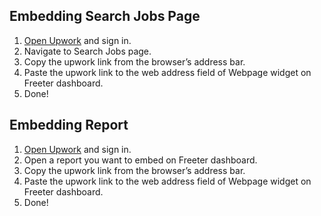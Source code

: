 ## Embedding Search Jobs Page

1. <a href="{{ curItem.homeUrl|e }}" target="_blank">Open Upwork</a> and sign in.
2. Navigate to Search Jobs page.
3. Copy the upwork link from the browser’s address bar.
4. Paste the upwork link to the web address field of Webpage widget on Freeter dashboard.
5. Done!

## Embedding Report

1. <a href="{{ curItem.homeUrl|e }}" target="_blank">Open Upwork</a> and sign in.
3. Open a report you want to embed on Freeter dashboard.
4. Copy the upwork link from the browser’s address bar.
5. Paste the upwork link to the web address field of Webpage widget on Freeter dashboard.
6. Done!
